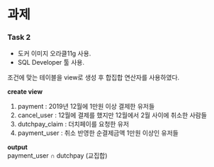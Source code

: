 # 과제 

### Task 2

- 도커 이미지 오라클11g 사용. 
- SQL Developer 툴 사용.

조건에 맞는 테이블을 view로 생성 후 합집합 연산자를 사용하였다.  

**create view**  
1. payment : 2019년 12월에 1만원 이상 결제한 유저들
2. cancel_user : 12월에 결제를 했지만 12월에서 2월 사이에 취소한 사람들
3. dutchpay_claim : 더치페이를 요청한 유저
4. payment_user : 취소 반영한 순결제금액 1만원 이상인 유저들


**output**  
payment_user ∩ dutchpay (교집합)

